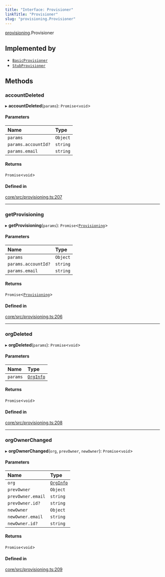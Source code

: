 ```yaml
---
title: "Interface: Provisioner"
linkTitle: "Provisioner"
slug: "provisioning.Provisioner"
---
```


[provisioning](../../modules/provisioning).Provisioner

## Implemented by

-   [`BasicProvisioner`](../../classes/provisioning.BasicProvisioner)
-   [`StubProvisioner`](../../classes/provisioning.StubProvisioner)

## Methods

### accountDeleted

▸ **accountDeleted**(`params`): `Promise`<`void`\>

#### Parameters

| Name                | Type     |
| :------------------ | :------- |
| `params`            | `Object` |
| `params.accountId?` | `string` |
| `params.email`      | `string` |

#### Returns

`Promise`<`void`\>

#### Defined in

[core/src/provisioning.ts:207](https://github.com/padloc/padloc/blob/b00eb4fd/packages/core/src/provisioning.ts#L207)

---

### getProvisioning

▸ **getProvisioning**(`params`):
`Promise`<[`Provisioning`](../../classes/provisioning.Provisioning)\>

#### Parameters

| Name                | Type     |
| :------------------ | :------- |
| `params`            | `Object` |
| `params.accountId?` | `string` |
| `params.email`      | `string` |

#### Returns

`Promise`<[`Provisioning`](../../classes/provisioning.Provisioning)\>

#### Defined in

[core/src/provisioning.ts:206](https://github.com/padloc/padloc/blob/b00eb4fd/packages/core/src/provisioning.ts#L206)

---

### orgDeleted

▸ **orgDeleted**(`params`): `Promise`<`void`\>

#### Parameters

| Name     | Type                        |
| :------- | :-------------------------- |
| `params` | [`OrgInfo`](../org.OrgInfo) |

#### Returns

`Promise`<`void`\>

#### Defined in

[core/src/provisioning.ts:208](https://github.com/padloc/padloc/blob/b00eb4fd/packages/core/src/provisioning.ts#L208)

---

### orgOwnerChanged

▸ **orgOwnerChanged**(`org`, `prevOwner`, `newOwner`): `Promise`<`void`\>

#### Parameters

| Name              | Type                        |
| :---------------- | :-------------------------- |
| `org`             | [`OrgInfo`](../org.OrgInfo) |
| `prevOwner`       | `Object`                    |
| `prevOwner.email` | `string`                    |
| `prevOwner.id?`   | `string`                    |
| `newOwner`        | `Object`                    |
| `newOwner.email`  | `string`                    |
| `newOwner.id?`    | `string`                    |

#### Returns

`Promise`<`void`\>

#### Defined in

[core/src/provisioning.ts:209](https://github.com/padloc/padloc/blob/b00eb4fd/packages/core/src/provisioning.ts#L209)
